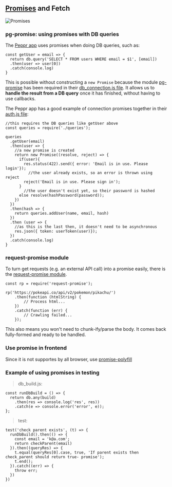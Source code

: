 ## [Promises](https://www.youtube.com/watch?v=drvS9w-lTMc) and Fetch


![Promises](https://media.giphy.com/media/gx49Zi2dUyjmg/giphy.gif)

### pg-promise: using promises with DB queries

The [Peppr app](https://github.com/fac-12/peppr/blob/master/server/controllers/queries.js) uses promises when doing DB queries, such as:
```jsx=
const getUser = email => {
  return db.query('SELECT * FROM users WHERE email = $1', [email])
  .then(user => user[0])
  .catch(console.log)
}
```

This is possible without constructing a `new Promise` because the module [pg-promise](https://www.npmjs.com/package/pg-promise) has been required in their [db_connection.js file](https://github.com/fac-12/peppr/blob/master/server/database/db_connections.js). It allows us to **handle the result from a DB query** once it has finished, without having to use callbacks.

The Peppr app has a good example of connection promises together in their [auth.js file](https://github.com/fac-12/peppr/blob/master/server/controllers/auth.js):
```jsx=
//this requires the DB queries like getUser above
const queries = require('./queries'); 

queries
  .getUser(email)
  .then(user => {
    //a new promise is created
    return new Promise((resolve, reject) => {
      if(user){
        res.status(422).send({ error: 'Email is in use. Please login'});
          //the user already exists, so an error is thrown using reject
        reject('Email is in use. Please sign in');
      } 
        //the user doesn't exist yet, so their password is hashed
      else resolve(hashPassword(password));
    })
  })
  .then(hash => {
    return queries.addUser(name, email, hash)
  })
  .then (user => {
    //as this is the last then, it doesn't need to be asynchronous
    res.json({ token: userToken(user)});
  })
  .catch(console.log)
}
```


### request-promise module
To turn get requests (e.g. an external API call) into a promise easily, there is the [request-promise module](https://github.com/request/request-promise). 

```jsx=
const rp = require('request-promise');

rp('https://pokeapi.co/api/v2/pokemon/pikachu/')
    .then(function (htmlString) {
        // Process html...
    })
    .catch(function (err) {
        // Crawling failed...
    });
```
This also means you won't need to chunk-ify/parse the body. It comes back fully-formed and ready to be handled.



### Use promise in frontend 

Since it is not supportes by all browser, use [promise-polyfill](https://www.npmjs.com/package/promise-polyfill)


### Example of using promises in testing

>db_build.js:
```jsx=
const runDbBuild = () => {
  return db.any(build)
    .then(res => console.log('res', res))
    .catch(e => console.error('error', e));
};
```

>test:

```jsx=
test('check parent exists', (t) => {
  runDbBuild().then(() => {
    const email = 'k@a.com';
    return checkParent(email)
  }).then((queryRes) => {
    t.equal(queryRes[0].case, true, 'If parent exists then check_parent should return true- promise');
    t.end();
  }).catch((err) => {
    throw err;
  })
})
```
